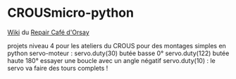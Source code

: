 # CROUSmicro-python
[Wiki](https://github.com/anumby-source/jouets/wiki) du [Repair Café d'Orsay](https://www.repaircafe-orsay.org/category/blog/ateliers-numeriques-blog/)

projets niveau 4 pour les ateliers du CROUS pour des montages simples en python 
servo-moteur :
servo.duty(30) butée basse 0°
servo.duty(122) butée haute 180°
essayer une boucle avec un angle négatif servo.duty(10) : le servo va faire des tours complets !
